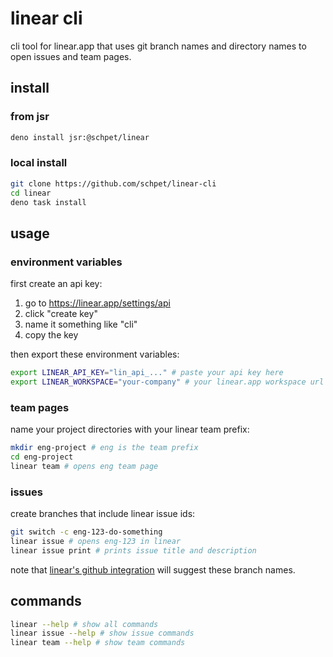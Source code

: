 # linear cli

cli tool for linear.app that uses git branch names and directory names to open issues and team pages.

## install

### from jsr

```bash
deno install jsr:@schpet/linear
```

### local install

```bash
git clone https://github.com/schpet/linear-cli
cd linear
deno task install
```

## usage

### environment variables

first create an api key:
1. go to https://linear.app/settings/api
2. click "create key"
3. name it something like "cli"
4. copy the key

then export these environment variables:

```bash
export LINEAR_API_KEY="lin_api_..." # paste your api key here
export LINEAR_WORKSPACE="your-company" # your linear.app workspace url slug
```

### team pages

name your project directories with your linear team prefix:

```bash
mkdir eng-project # eng is the team prefix
cd eng-project
linear team # opens eng team page
```

### issues

create branches that include linear issue ids:

```bash
git switch -c eng-123-do-something
linear issue # opens eng-123 in linear
linear issue print # prints issue title and description
```

note that [linear's github integration](https://linear.app/docs/github#branch-format) will suggest these branch names.

## commands

```bash
linear --help # show all commands
linear issue --help # show issue commands
linear team --help # show team commands
```
